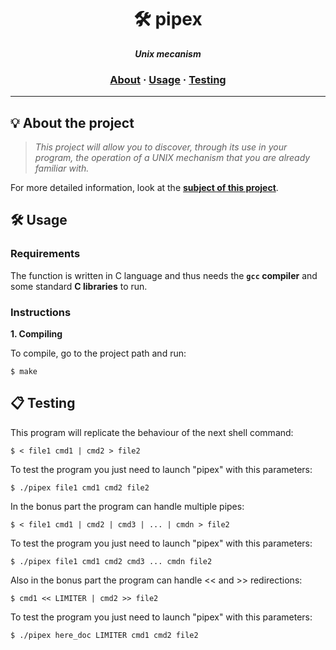 <h1 align="center">
	🛠️ pipex
</h1>

<p align="center">
	<b><i>Unix mecanism</i></b><br>
</p>

<h3 align="center">
	<a href="#%EF%B8%8F-about">About</a>
	<span> · </span>
	<a href="#%EF%B8%8F-usage">Usage</a>
	<span> · </span>
	<a href="#-testing">Testing</a>
</h3>

---

## 💡 About the project

> _This project will allow you to discover, through its use in your program,
the operation of a UNIX mechanism that you are already familiar with._


For more detailed information, look at the [**subject of this project**](https://github.com/mhernangilp/pipex/blob/main/es.subject.pipex.pdf).


## 🛠️ Usage

### Requirements

The function is written in C language and thus needs the **`gcc` compiler** and some standard **C libraries** to run.

### Instructions

**1. Compiling**

To compile, go to the project path and run:

```shell
$ make
```


## 📋 Testing

This program will replicate the behaviour of the next shell command:

```shell
$ < file1 cmd1 | cmd2 > file2
```

To test the program you just need to launch "pipex" with this parameters:

```shell
$ ./pipex file1 cmd1 cmd2 file2
```

In the bonus part the program can handle multiple pipes:

```shell
$ < file1 cmd1 | cmd2 | cmd3 | ... | cmdn > file2
```

To test the program you just need to launch "pipex" with this parameters:

```shell
$ ./pipex file1 cmd1 cmd2 cmd3 ... cmdn file2
```

Also in the bonus part the program can handle << and >> redirections:

```shell
$ cmd1 << LIMITER | cmd2 >> file2
```

To test the program you just need to launch "pipex" with this parameters:

```shell
$ ./pipex here_doc LIMITER cmd1 cmd2 file2
```
